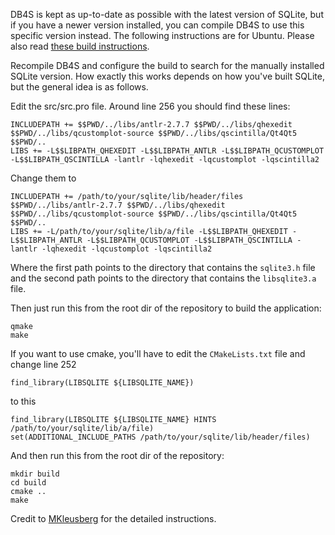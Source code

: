 DB4S is kept as up-to-date as possible with the latest version of SQLite, but if you have a newer version installed, you can compile DB4S to use this specific version instead.
The following instructions are for Ubuntu.  Please also read [these build instructions]( https://github.com/sqlitebrowser/sqlitebrowser/blob/master/BUILDING.md#ubuntu-linux).

Recompile DB4S and configure the build to search for the manually installed SQLite version. How exactly this works depends on how you've built SQLite, but the general idea is as follows.

Edit the src/src.pro file. Around line 256 you should find these lines:

```
INCLUDEPATH += $$PWD/../libs/antlr-2.7.7 $$PWD/../libs/qhexedit $$PWD/../libs/qcustomplot-source $$PWD/../libs/qscintilla/Qt4Qt5 $$PWD/..
LIBS += -L$$LIBPATH_QHEXEDIT -L$$LIBPATH_ANTLR -L$$LIBPATH_QCUSTOMPLOT -L$$LIBPATH_QSCINTILLA -lantlr -lqhexedit -lqcustomplot -lqscintilla2
```
Change them to
```
INCLUDEPATH += /path/to/your/sqlite/lib/header/files $$PWD/../libs/antlr-2.7.7 $$PWD/../libs/qhexedit $$PWD/../libs/qcustomplot-source $$PWD/../libs/qscintilla/Qt4Qt5 $$PWD/..
LIBS += -L/path/to/your/sqlite/lib/a/file -L$$LIBPATH_QHEXEDIT -L$$LIBPATH_ANTLR -L$$LIBPATH_QCUSTOMPLOT -L$$LIBPATH_QSCINTILLA -lantlr -lqhexedit -lqcustomplot -lqscintilla2
```
Where the first path points to the directory that contains the ```sqlite3.h``` file and the second path points to the directory that contains the ```libsqlite3.a``` file.

Then just run this from the root dir of the repository to build the application:
```
qmake
make
```

If you want to use cmake, you'll have to edit the ```CMakeLists.txt``` file and change line 252
```
find_library(LIBSQLITE ${LIBSQLITE_NAME})
```
to this
```
find_library(LIBSQLITE ${LIBSQLITE_NAME} HINTS /path/to/your/sqlite/lib/a/file)
set(ADDITIONAL_INCLUDE_PATHS /path/to/your/sqlite/lib/header/files)
```
And then run this from the root dir of the repository:
```
mkdir build
cd build
cmake ..
make
```


Credit to [MKleusberg](https://github.com/MKleusberg) for the detailed instructions.